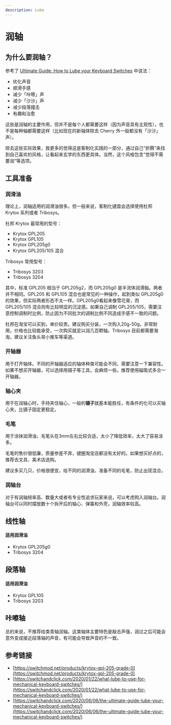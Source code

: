 ```yaml
---
description: Lube
---
```


# 润轴

## 为什么要润轴？

参考了 [Ultimate Guide: How to Lube your Keyboard Switches](https://switchandclick.com/2020/06/06/the-ultimate-guide-lube-your-mechanical-keyboard-switches/) 中说法：

* 优化声音
* 顺滑手感
* 减少「咔嚓」声
* 减少「沙沙」声
* 减少段落撞击
* 有趣和治愈

这些是润轴的主要作用，但并不是每个人都需要这样（因为声音具有主观性），也不是每种轴都需要这样（比如现在的新轴体除去 Cherry 外一般都没有「沙沙」声）。

除去这些实际效果，我更多的觉得这是客制化实践的一部分，通过自己“折腾“来找到自己喜欢的风格，让看起来玄学的东西更具体。当然，这个风格包含“觉得不需要润“等选项。

## 工具准备

### 润滑油

理论上，润轴适用的润滑油很多。但一般来说，客制化键盘会选择使用杜邦 Krytox 系列或者 Tribosys。

杜邦 Krytox 最常用的型号：

* Krytox GPL205
* Krytox GPL105
* Krytox GPL205g0
* Krytox GPL205/105 混合

Tribosys 常用型号：

* Tribosys 3203
* Tribosys 3204

其中，标准 GPL205 相当于 GPL205g2，而 GPL205g0 是半流体润滑脂。两者并不相同。GPL205 和 GPL105 混合也是常见的一种操作，起到类似 GPL205g0 的效果，但实际两者形态不太一样。GPL205g0看起来像雪花膏，而 GPL205/105 混合则有比较明显的沉淀感。如果自己调制 GPL205/105，需要注意控制调制时比例，防止因为不同批次的调制比例不同造成手感不一致的问题。

杜邦在淘宝可以买到，单价较贵。建议购买分装，一次购入20g-50g，非常耐用，价格也比较能承受，一次购买就足以润几百颗轴。Tribosys 目前都需要海淘，建议关注鱼头哥小推车等渠道。

### 开轴器

用于打开轴体。不同的开轴器适应的轴体种类可能会不同，需要注意一下兼容性。如果不想买开轴器，可以选择用镊子等工具，会麻烦一些。推荐使用磁吸式多合一开轴器。

### 轴心夹

用于在润轴心时，手持夹住轴心，一般的**镊子**就基本能胜任，有条件的化可以买轴心夹，比镊子固定更稳定。

### 毛笔

用于涂抹润滑油，毛笔头在3mm左右比较合适，太小了降低效率，太大了容易涂多。

毛笔的售价很低廉，质量参差不弃，键圈淘宝店都没有太好的。如果想买好点的，推荐去文具、美术店选购。

建议多买几只，价格很便宜，给不同的润滑油，准备不同的毛笔，防止出现混合。

### 润轴台

对于有润轴频率高、数量大或者有专业性追求玩家来说，可以考虑购入润轴台。润轴台可以同时摆放数十个拆开后的轴心、弹簧和外壳，润轴效率较高。

## 线性轴

#### 适用润滑油

* Krytox GPL205g0
* Tribosys 3204

## 段落轴

#### 适用润滑油

* Krytox GPL105
* Tribosys 3203

## 咔嚓轴

总的来说，不推荐给类青轴润轴。这类轴体主要特色是敲击声强，润过之后可能会意外变成接近段落轴的声音，有可能会导致声音的不一致。

## 参考链接

* [https://switchmod.net/products/krytox-gpl-205-grade-0](https://switchmod.net/products/krytox-gpl-205-grade-0)
* [https://switchandclick.com/2020/01/22/what-lube-to-use-for-mechanical-keyboard-switches/](https://switchandclick.com/2020/01/22/what-lube-to-use-for-mechanical-keyboard-switches/)
* [https://switchandclick.com/2020/06/06/the-ultimate-guide-lube-your-mechanical-keyboard-switches/](https://switchandclick.com/2020/06/06/the-ultimate-guide-lube-your-mechanical-keyboard-switches/)

